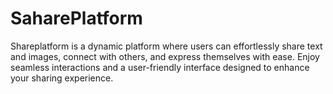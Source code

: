# SaharePlatform
Shareplatform is a dynamic platform where users can effortlessly share text and images, connect with others, and express themselves with ease. Enjoy seamless interactions and a user-friendly interface designed to enhance your sharing experience.
